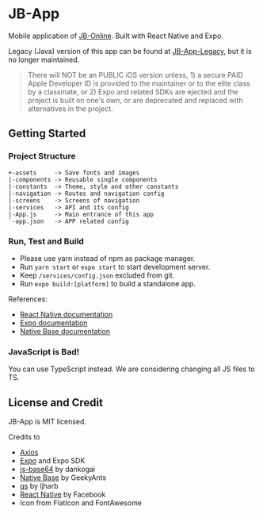 # JB-App

Mobile application of [JB-Online](https://github.com/NJUCSE17/JB-Online). Built with React Native and Expo.

Legacy (Java) version of this app can be found at [JB-App-Legacy](https://github.com/NJUCSE17/JB-App-Legacy), but it is no longer maintained.

> There will NOT be an PUBLIC iOS version unless, 1) a secure PAID Apple Developer ID is provided to the maintainer or to the elite class by a classmate, or 2) Expo and related SDKs are ejected and the project is built on one's own, or are deprecated and replaced with alternatives in the project.

## Getting Started

### Project Structure

```
+-assets     -> Save fonts and images
|-components -> Reusable single components
|-constants  -> Theme, style and other constants
|-navigation -> Routes and navigation config
|-screens    -> Screens of navigation
|-services   -> API and its config
|-App.js     -> Main entrance of this app
`-app.json   -> APP related config
```

### Run, Test and Build

- Please use yarn instead of npm as package manager.
- Run `yarn start` or `expo start` to start development server.
- Keep `/services/config.json` excluded from git.
- Run `expo build:[platform]` to build a standalone app.

References:

- [React Native documentation](https://facebook.github.io/react-native/docs/getting-started.html)
- [Expo documentation](https://docs.expo.io/)
- [Native Base documentation](https://docs.nativebase.io)

### JavaScript is Bad!

You can use TypeScript instead. We are considering changing all JS files to TS.

## License and Credit

JB-App is MIT licensed.

Credits to

- [Axios](https://github.com/axios/axios)
- [Expo](https://expo.io) and Expo SDK
- [js-base64](https://github.com/dankogai/js-base64) by dankogai
- [Native Base](https://github.com/GeekyAnts/NativeBase) by GeekyAnts
- [qs](https://github.com/ljharb/qs) by ljharb
- [React Native](https://github.com/facebook/react-native) by Facebook
- Icon from FlatIcon and FontAwesome